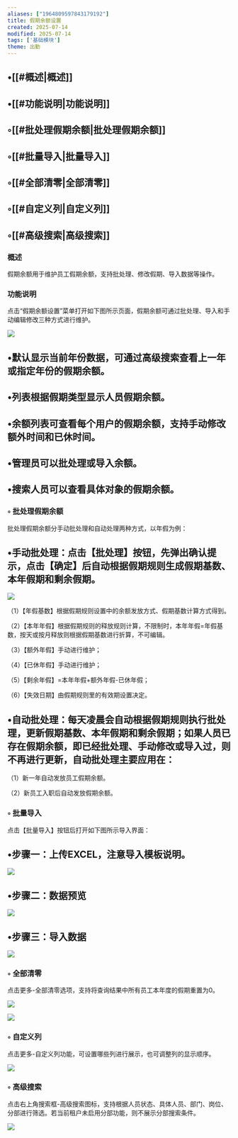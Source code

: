 ```yaml
---
aliases: ["1964809597843179192"]
title: 假期余额设置
created: 2025-07-14
modified: 2025-07-14
tags: ['基础模块']
theme: 出勤
---
```


## •[[#概述|概述]]

## •[[#功能说明|功能说明]]

## ◦[[#批处理假期余额|批处理假期余额]]

## ◦[[#批量导入|批量导入]]

## ◦[[#全部清零|全部清零]]

## ◦[[#自定义列|自定义列]]

## ◦[[#高级搜索|高级搜索]]

###

### 概述

假期余额用于维护员工假期余额，支持批处理、修改假期、导入数据等操作。

### 功能说明

点击“假期余额设置”菜单打开如下图所示页面，假期余额可通过批处理、导入和手动编辑修改三种方式进行维护。

![](7bbfb15a17a27a94a0119775e6f881c7.jpg)

## •默认显示当前年份数据，可通过高级搜索查看上一年或指定年份的假期余额。

## •列表根据假期类型显示人员假期余额。

## •余额列表可查看每个用户的假期余额，支持手动修改额外时间和已休时间。

## •管理员可以批处理或导入余额。

## •搜索人员可以查看具体对象的假期余额。

### ◦ 批处理假期余额

批处理假期余额分手动批处理和自动处理两种方式，以年假为例：

## •手动批处理：点击【批处理】按钮，先弹出确认提示，点击【确定】后自动根据假期规则生成假期基数、本年假期和剩余假期。

![](4833224f2e0fabada720f624ad846436.jpg)

（1）【年假基数】根据假期规则设置中的余额发放方式、假期基数计算方式得到。

（2）【本年年假】根据假期规则的释放规则计算，不限制时，本年年假=年假基数，按天或按月释放则根据假期基数进行折算，不可编辑。

（3）【额外年假】手动进行维护；

（4）【已休年假】手动进行维护；

（5）【剩余年假】=本年年假+额外年假-已休年假；

（6）【失效日期】由假期规则里的有效期设置决定。

## •自动批处理：每天凌晨会自动根据假期规则执行批处理，更新假期基数、本年假期和剩余假期；如果人员已存在假期余额，即已经批处理、手动修改或导入过，则不再进行更新，自动批处理主要应用在：

（1）新一年自动发放员工假期余额。

（2）新员工入职后自动发放假期余额。

### ◦ 批量导入

点击【批量导入】按钮后打开如下图所示导入界面：

## •步骤一：上传EXCEL，注意导入模板说明。

![](6a9d74356089ad29513c0a7716d23ef8.jpg)

## •步骤二：数据预览

![](dea498cbdb3adfb5d6f3fb467d791dbd.jpg)

## •步骤三：导入数据

![](47bd7c5cd44be173c26893a04b429a3c.jpg)

### ◦ 全部清零

点击更多-全部清零选项，支持将查询结果中所有员工本年度的假期重置为0。

![](6dbfe7c8dfdbbaaed12cc607f4c6a25f.jpg)

![](10a4cd98f5f1925c3d14e30ed8030a5d.jpg)

### ◦ 自定义列

点击更多-自定义列功能，可设置哪些列进行展示，也可调整列的显示顺序。

![](618eb4524b08e513aea86f58310944a7.jpg)

### ◦ 高级搜索

点击右上角搜索框-高级搜索图标，支持根据人员状态、具体人员、部门、岗位、分部进行筛选。若当前租户未启用分部功能，则不展示分部搜索条件。

![](5733fc16b8eb7ce2eb6e6532f8b7d93b.jpg)